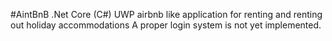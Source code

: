 #AintBnB
.Net Core (C#) UWP airbnb like application for renting and renting out holiday accommodations
A proper login system is not yet implemented.

